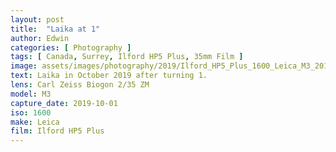 ```yaml
---
layout: post
title:  "Laika at 1"
author: Edwin
categories: [ Photography ]
tags: [ Canada, Surrey, Ilford HP5 Plus, 35mm Film ]
image: assets/images/photography/2019/Ilford_HP5_Plus_1600_Leica_M3_2019_10_01_30.jpg
text: Laika in October 2019 after turning 1.
lens: Carl Zeiss Biogon 2/35 ZM
model: M3
capture_date: 2019-10-01
iso: 1600
make: Leica
film: Ilford HP5 Plus
---
```

